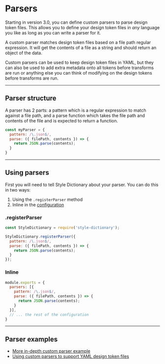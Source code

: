 # Parsers

Starting in version 3.0, you can define custom parsers to parse design token files. This allows you to define your design token files in *any* language you like as long as you can write a parser for it. 

A custom parser matches design token files based on a file path regular expression. It will get the contents of a file as a string and should return an object of the data. 

Custom parsers can be used to keep design token files in YAML, but they can also be used to add extra metadata onto all tokens before transforms are run or anything else you can think of modifying on the design tokens before transforms are run.


----


## Parser structure

A parser has 2 parts: a pattern which is a regular expression to match against a file path, and a parse function which takes the file path and contents of the file and is expected to return a function.

```javascript
const myParser = {
  pattern: /\.json$/,
  parse: ({ filePath, contents }) => {
    return JSON.parse(contents);
  }
}
```


----


## Using parsers

First you will need to tell Style Dictionary about your parser. You can do this in two ways:

1. Using the `.registerParser` method
1. Inline in the [configuration](config.md)

### .registerParser

```javascript
const StyleDictionary = require('style-dictionary');

StyleDictionary.registerParser({
  pattern: /\.json$/,
  parse: ({ filePath, contents }) => {
    return JSON.parse(contents);
  }
});
```

### Inline

```javascript
module.exports = {
  parsers: [{
    pattern: /\.json$/,
    parse: ({ filePath, contents }) => {
      return JSON.parse(contents);
    }
  }],
  // ... the rest of the configuration
}
```


----


## Parser examples

* [More in-depth custom parser example](https://github.com/amzn/style-dictionary/tree/main/examples/advanced/custom-parser)
* [Using custom parsers to support YAML design token files](https://github.com/amzn/style-dictionary/tree/main/examples/advanced/yaml-tokens)
